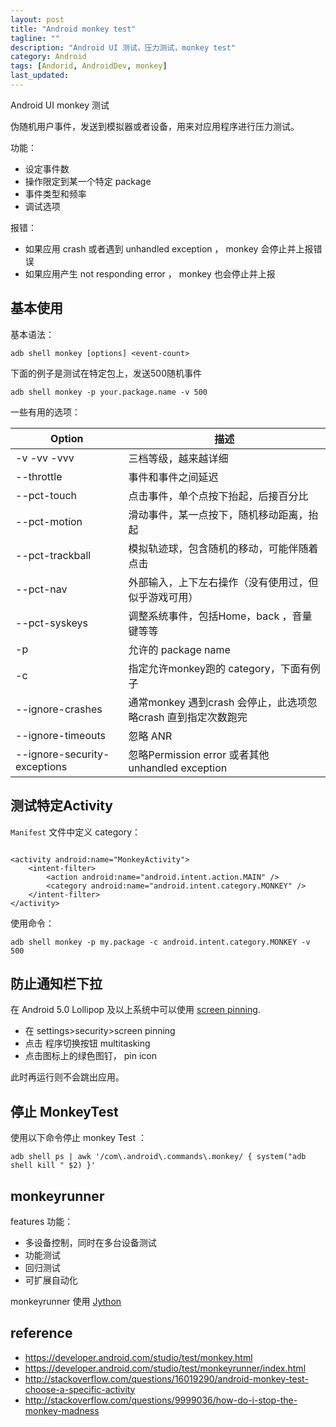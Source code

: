 ```yaml
---
layout: post
title: "Android monkey test"
tagline: ""
description: "Android UI 测试，压力测试，monkey test"
category: Android
tags: [Andorid, AndroidDev, monkey]
last_updated: 
---
```


Android UI monkey 测试

伪随机用户事件，发送到模拟器或者设备，用来对应用程序进行压力测试。

功能：

- 设定事件数
- 操作限定到某一个特定 package
- 事件类型和频率
- 调试选项

报错：

- 如果应用 crash 或者遇到 unhandled exception ， monkey 会停止并上报错误
- 如果应用产生 not responding error ， monkey 也会停止并上报

## 基本使用

基本语法：

	adb shell monkey [options] <event-count>


下面的例子是测试在特定包上，发送500随机事件

	adb shell monkey -p your.package.name -v 500


一些有用的选项：



Option        |     描述              |
-------------- | -----------------------|
-v   -vv   -vvv   |    三档等级，越来越详细 | 
--throttle <milliseconds>     |  事件和事件之间延迟   |
--pct-touch <percent>   |  点击事件，单个点按下抬起，后接百分比 | 
--pct-motion <percent>  |  滑动事件，某一点按下，随机移动距离，抬起|
--pct-trackball <percent>  |  模拟轨迹球，包含随机的移动，可能伴随着点击 |
--pct-nav <percent>  | 外部输入，上下左右操作（没有使用过，但似乎游戏可用） |
--pct-syskeys <percent>  |  调整系统事件，包括Home，back ，音量键等等 |
-p <allowed-package-name>  |  允许的 package name  |
-c <main-category>  |  指定允许monkey跑的 category，下面有例子 |
--ignore-crashes    |  通常monkey 遇到crash 会停止，此选项忽略crash 直到指定次数跑完 | 
--ignore-timeouts |   忽略 ANR     |
--ignore-security-exceptions      |  忽略Permission error 或者其他 unhandled exception |


## 测试特定Activity

`Manifest` 文件中定义 category：

```

<activity android:name="MonkeyActivity">
    <intent-filter>
        <action android:name="android.intent.action.MAIN" />
        <category android:name="android.intent.category.MONKEY" />
    </intent-filter>
</activity>
```

使用命令：

	adb shell monkey -p my.package -c android.intent.category.MONKEY -v 500

## 防止通知栏下拉

在 Android 5.0 Lollipop 及以上系统中可以使用 [screen pinning](http://fieldguide.gizmodo.com/16-things-you-can-do-in-android-lollipop-that-you-could-1659628014).


- 在 settings>security>screen pinning
- 点击 程序切换按钮  multitasking 
- 点击图标上的绿色图钉， pin icon

此时再运行则不会跳出应用。


## 停止 MonkeyTest

使用以下命令停止 monkey Test ：


```
adb shell ps | awk '/com\.android\.commands\.monkey/ { system("adb shell kill " $2) }'
```

## monkeyrunner

features 功能：

- 多设备控制，同时在多台设备测试
- 功能测试
- 回归测试
- 可扩展自动化

monkeyrunner 使用 [Jython](http://www.jython.org/)

## reference

- <https://developer.android.com/studio/test/monkey.html>
- <https://developer.android.com/studio/test/monkeyrunner/index.html>
- <http://stackoverflow.com/questions/16019290/android-monkey-test-choose-a-specific-activity>
- <http://stackoverflow.com/questions/9999036/how-do-i-stop-the-monkey-madness> 